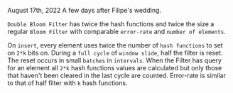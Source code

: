 August 17th, 2022
A few days after Filipe's wedding.

`Double Bloom Filter` has twice the hash functions and twice the size a regular `Bloom Filter` with comparable `error-rate` and `number of elements`.

On `insert`, every element uses twice the number of `hash functions` to set on `2*k` bits on. 
During a `full cycle` of `window slide`, half the filter is reset. The reset occurs in small `batches` in `intervals`.
When the Filter has query for an element all `2*k` hash functions values are calculated but only those that haven't been cleared in the last cycle are counted.
Error-rate is similar to that of half filter with `k` hash functions. 